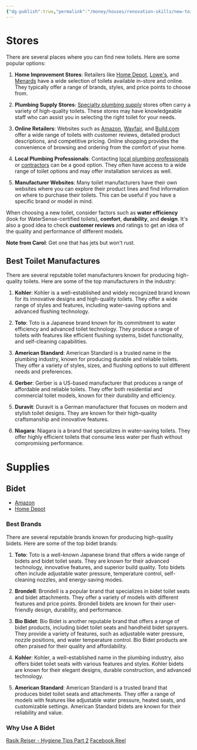 ```yaml
---
{"dg-publish":true,"permalink":"/money/houses/renovation-skills/new-toilets/","tags":["oakmore"],"created":"","updated":""}
---
```



# Stores

There are several places where you can find new toilets. Here are some popular options:

1. **Home Improvement Stores**: Retailers like [Home Depot](https://www.homedepot.com/s/toilets?NCNI-5), [Lowe's](https://www.lowes.com/search?searchTerm=toilets), and [Menards](https://www.menards.com/main/bath/toilets/c-5967.htm?searchTermToCategory=toilets) have a wide selection of toilets available in-store and online. They typically offer a range of brands, styles, and price points to choose from.
    
2. **Plumbing Supply Stores**: [Specialty plumbing supply](https://www.texasplumbingsupplyinc.com/searchPage.action?keyWord=toilet) stores often carry a variety of high-quality toilets. These stores may have knowledgeable staff who can assist you in selecting the right toilet for your needs.
    
3. **Online Retailers**: Websites such as [Amazon](https://www.amazon.com/s?k=toilets&crid=1YGGPRGBFSRZ5&sprefix=toilet%2Caps%2C216&ref=nb_sb_noss_1), [Wayfair](https://www.wayfair.com/keyword.php?keyword=toilets), and [Build.com](https://www.build.com/toilets/c132481?term=toilets) offer a wide range of toilets with customer reviews, detailed product descriptions, and competitive pricing. Online shopping provides the convenience of browsing and ordering from the comfort of your home.
    
4. **Local Plumbing Professionals**: Contacting [local plumbing professionals](https://www.benjaminfranklinplumbing.com/duncanville/) or [contractors](https://callmilestone.com/duncanville/plumbing/) can be a good option. They often have access to a wide range of toilet options and may offer installation services as well.
    
5. **Manufacturer Websites**: Many toilet manufacturers have their own websites where you can explore their product lines and find information on where to purchase their toilets. This can be useful if you have a specific brand or model in mind.

When choosing a new toilet, consider factors such as **water efficiency** (look for WaterSense-certified toilets), **comfort**, **durability**, and **design**. It's also a good idea to check **customer reviews** and ratings to get an idea of the quality and performance of different models.

**Note from Carol**: Get one that has jets but won't rust.

## Best Toilet Manufactures

There are several reputable toilet manufacturers known for producing high-quality toilets. Here are some of the top manufacturers in the industry:

1. **Kohler**: Kohler is a well-established and widely recognized brand known for its innovative designs and high-quality toilets. They offer a wide range of styles and features, including water-saving options and advanced flushing technology.
    
2. **Toto**: Toto is a Japanese brand known for its commitment to water efficiency and advanced toilet technology. They produce a range of toilets with features like efficient flushing systems, bidet functionality, and self-cleaning capabilities.
    
3. **American Standard**: American Standard is a trusted name in the plumbing industry, known for producing durable and reliable toilets. They offer a variety of styles, sizes, and flushing options to suit different needs and preferences.
    
4. **Gerber**: Gerber is a US-based manufacturer that produces a range of affordable and reliable toilets. They offer both residential and commercial toilet models, known for their durability and efficiency.
    
5. **Duravit**: Duravit is a German manufacturer that focuses on modern and stylish toilet designs. They are known for their high-quality craftsmanship and innovative features.
    
6. **Niagara**: Niagara is a brand that specializes in water-saving toilets. They offer highly efficient toilets that consume less water per flush without compromising performance.

# Supplies

## Bidet

- [Amazon](https://www.amazon.com/s?k=bidet&crid=1ISIHLWHLPLJC&sprefix=bide%2Caps%2C151&ref=nb_sb_noss_2)
- [Home Depot](https://www.homedepot.com/s/bideet?NCNI-5)

### Best Brands

There are several reputable brands known for producing high-quality bidets. Here are some of the top bidet brands:

1. **Toto**: Toto is a well-known Japanese brand that offers a wide range of bidets and bidet toilet seats. They are known for their advanced technology, innovative features, and superior build quality. Toto bidets often include adjustable water pressure, temperature control, self-cleaning nozzles, and energy-saving modes.
    
2. **Brondell**: Brondell is a popular brand that specializes in bidet toilet seats and bidet attachments. They offer a variety of models with different features and price points. Brondell bidets are known for their user-friendly design, durability, and performance.
    
3. **Bio Bidet**: Bio Bidet is another reputable brand that offers a range of bidet products, including bidet toilet seats and handheld bidet sprayers. They provide a variety of features, such as adjustable water pressure, nozzle positions, and water temperature control. Bio Bidet products are often praised for their quality and affordability.
    
4. **Kohler**: Kohler, a well-established name in the plumbing industry, also offers bidet toilet seats with various features and styles. Kohler bidets are known for their elegant designs, durable construction, and advanced technology.
    
5. **American Standard**: American Standard is a trusted brand that produces bidet toilet seats and attachments. They offer a range of models with features like adjustable water pressure, heated seats, and customizable settings. American Standard bidets are known for their reliability and value.

### Why Use A Bidet

[Rasik Reiser - Hygiene Tips Part 2](https://www.tiktok.com/@rasikkaiser/video/7197268115497979178?_r=1&_t=8dmIzsws0BG)
[Facebook Reel](https://www.facebook.com/reel/1186340412257038)